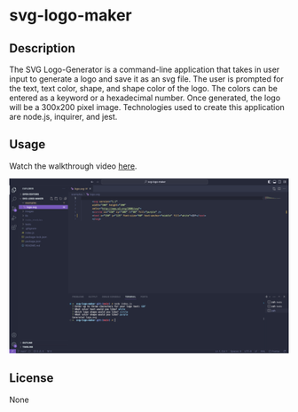# svg-logo-maker

## Description
The SVG Logo-Generator is a command-line application that takes in user input to generate a logo and save it as an svg file. The user is prompted for the text, text color, shape, and shape color of the logo. The colors can be entered as a keyword or a hexadecimal number. Once generated, the logo will be a 300x200 pixel image. 
Technologies used to create this application are node.js, inquirer, and jest. 

## Usage

Watch the walkthrough video [here]().

![screenshot of the application](./images/screenshot.png)

## License
None